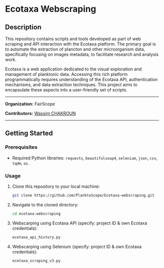 # Ecotaxa Webscraping

## Description

This repository contains scripts and tools developed as part of web scraping and API interaction with the Ecotaxa platform. The primary goal is to automate the extraction of plancton and other microorganism data, specifically focusing on images metadata, to facilitate research and analysis work.

Ecotaxa is a web application dedicated to the visual exploration and management of planktonic data. Accessing this rich platform programmatically requires understanding of the Ecotaxa API, authentication mechanisms, and data extraction techniques. This project aims to encapsulate these aspects into a user-friendly set of scripts.

---
**Organization:** FairScope

**Contributors:** [Wassim CHAKROUN](http://www.linkedin.com/in/wassim-chakroun/)

---

## Getting Started

### Prerequisites

- Required Python libraries: `requests`, `beautifulsoup4`, `selenium`, `json`, `csv`, `tqdm`, `os`.

### Usage

1. Clone this repository to your local machine:
   ```bash
   git clone https://github.com/PlanktoScope/Ecotaxa-webscraping.git

2. Navigate to the cloned directory:
   ```bash
   cd ecotaxa-webscraping

3. Webscarping using Ecotaxa API (specify: project ID & own Ecotaxa credentials):
    ```bash
    ecotaxa_api_history.py

4. Webscarping using Selenium (specify: project ID & own Ecotaxa credentials):
    ```bash
    ecotaxa_scraping_v3.py
